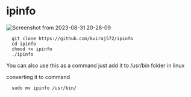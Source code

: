 # ipinfo

![Screenshot from 2023-08-31 20-28-09](https://github.com/kviraj572/ipinfo/assets/128163957/47fdabe4-1776-4dba-b6fc-7c97d035b462)

```
  git clone https://github.com/kviraj572/ipinfo
  cd ipinfo
  chmod +x ipinfo
  ./ipinfo
```

You can also use this as a command just add it to /usr/bin folder in linux

converting it to command
```
  sudo mv ipinfo /usr/bin/
```

